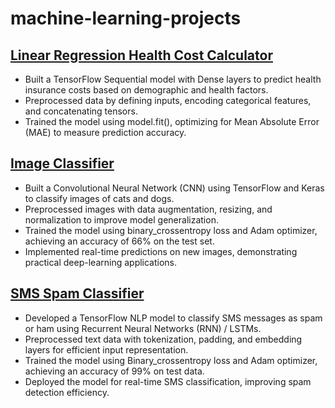 # machine-learning-projects
## [Linear Regression Health Cost Calculator](https://github.com/ss159-shubham/machine-learning-projects/blob/main/predict_health_costs_with_regression.ipynb)
  - Built a TensorFlow Sequential model with Dense layers to predict health insurance costs based on demographic and health factors.
  - Preprocessed data by defining inputs, encoding categorical features, and concatenating tensors.
  - Trained the model using model.fit(), optimizing for Mean Absolute Error (MAE) to measure prediction accuracy.


## [Image Classifier](https://github.com/ss159-shubham/machine-learning-projects/blob/main/cat_and_dog_image_classifier.ipynb)
  - Built a Convolutional Neural Network (CNN) using TensorFlow and Keras to classify images of cats and dogs.
  - Preprocessed images with data augmentation, resizing, and normalization to improve model generalization.
  - Trained the model using binary_crossentropy loss and Adam optimizer, achieving an accuracy of 66% on the test set.
  - Implemented real-time predictions on new images, demonstrating practical deep-learning applications.


## [SMS Spam Classifier](https://github.com/ss159-shubham/machine-learning-projects/blob/main/sms_text_classification.ipynb)
  - Developed a TensorFlow NLP model to classify SMS messages as spam or ham using Recurrent Neural Networks (RNN) / LSTMs.
  - Preprocessed text data with tokenization, padding, and embedding layers for efficient input representation.
  - Trained the model using Binary_crossentropy loss and Adam optimizer, achieving an accuracy of 99% on test data.
  - Deployed the model for real-time SMS classification, improving spam detection efficiency.
  
